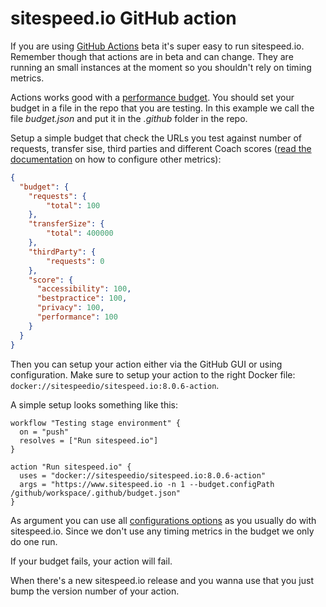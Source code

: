 # sitespeed.io GitHub action

If you are using [GitHub Actions](https://github.com/features/actions) beta it's super easy to run sitespeed.io. Remember though that actions are in beta and can change. They are running an small instances at the moment so you shouldn't rely on timing metrics. 

Actions works good with a [performance budget](https://www.sitespeed.io/documentation/sitespeed.io/performance-budget/). You should set your budget in a file in the repo that you are testing. In this example we call the file *budget.json* and put it in the *.github* folder in the repo.

Setup a simple budget that check the URLs you test against number of requests, transfer sise, third parties and different Coach scores ([read the documentation](https://www.sitespeed.io/documentation/sitespeed.io/performance-budget/#full-example) on how to configure other metrics):

```json
{
  "budget": {
    "requests": {
        "total": 100
    },
    "transferSize": {
        "total": 400000
    },
    "thirdParty": {
        "requests": 0
    },
    "score": {
      "accessibility": 100,
      "bestpractice": 100,
      "privacy": 100,
      "performance": 100
    }
  }
}
```

Then you can setup your action either via the GitHub GUI or using configuration. Make sure to setup your action to the right Docker file: ```docker://sitespeedio/sitespeed.io:8.0.6-action```.

A simple setup looks something like this:

```shell
workflow "Testing stage environment" {
  on = "push"
  resolves = ["Run sitespeed.io"]
}

action "Run sitespeed.io" {
  uses = "docker://sitespeedio/sitespeed.io:8.0.6-action"
  args = "https://www.sitespeed.io -n 1 --budget.configPath /github/workspace/.github/budget.json"
}
```
As argument you can use all [configurations options](https://www.sitespeed.io/documentation/sitespeed.io/configuration/#the-options) as you usually do with sitespeed.io. Since we don't use any timing metrics in the budget we only do one run.

If your budget fails, your action will fail.

When there's a new sitespeed.io release and you wanna use that you just bump the version number of your action.
